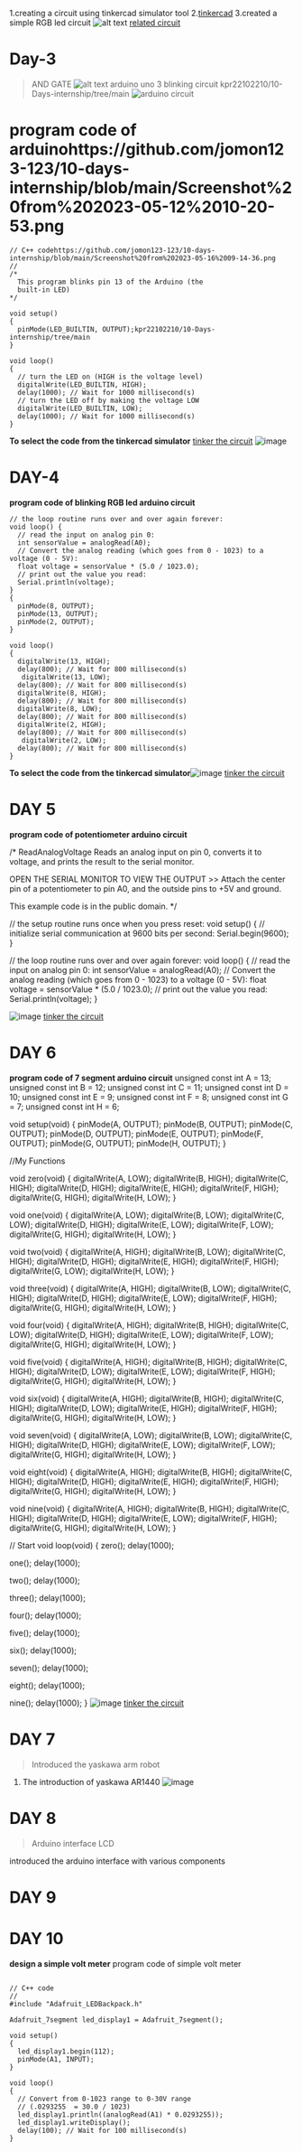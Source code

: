 1.creating a circuit using tinkercad simulator tool
2.[tinkercad](https://www.tinkercad.com)
3.created a simple RGB led circuit
![alt text](https://github.com/jomon123-123/10-days-internship/blob/main/Screenshot%20from%202023-05-09%2012-06-24.png)
[related circuit](https://www.tinkercad.com/things/j22qveRhQoz-cool-maimu/editel)
# Day-3
> AND GATE
![alt text](https://github.com/jomon123-123/10-days-internship/blob/main/Screenshot%20from%202023-05-11%2010-30-50.png)
> arduino uno 3 blinking circuit kpr22102210/10-Days-internship/tree/main
![arduino circuit](https://github.com/jomon123-123/10-days-internship/blob/main/Screenshot%20from%202023-05-11%2011-12-00.png)
# program code of arduinohttps://github.com/jomon123-123/10-days-internship/blob/main/Screenshot%20from%202023-05-12%2010-20-53.png


```
// C++ codehttps://github.com/jomon123-123/10-days-internship/blob/main/Screenshot%20from%202023-05-16%2009-14-36.png
//
/*
  This program blinks pin 13 of the Arduino (the
  built-in LED)
*/

void setup()
{
  pinMode(LED_BUILTIN, OUTPUT);kpr22102210/10-Days-internship/tree/main
}

void loop()
{
  // turn the LED on (HIGH is the voltage level)
  digitalWrite(LED_BUILTIN, HIGH);
  delay(1000); // Wait for 1000 millisecond(s)
  // turn the LED off by making the voltage LOW
  digitalWrite(LED_BUILTIN, LOW);
  delay(1000); // Wait for 1000 millisecond(s)
}
```
**To select the code from the tinkercad simulator** [tinker the circuit](https://www.tinkercad.com/things/fJGi43uZF9o-blinking-led/editel)
![image](https://github.com/jomon123-123/10-days-internship/blob/main/Screenshot%20from%202023-05-11%2011-47-29.png) 
# DAY-4 
**program code of blinking RGB led arduino circuit**


```
// the loop routine runs over and over again forever:
void loop() {
  // read the input on analog pin 0:
  int sensorValue = analogRead(A0);
  // Convert the analog reading (which goes from 0 - 1023) to a voltage (0 - 5V):
  float voltage = sensorValue * (5.0 / 1023.0);
  // print out the value you read:
  Serial.println(voltage);
}
{
  pinMode(8, OUTPUT);
  pinMode(13, OUTPUT);
  pinMode(2, OUTPUT);
}

void loop()
{
  digitalWrite(13, HIGH);
  delay(800); // Wait for 800 millisecond(s)
   digitalWrite(13, LOW);
  delay(800); // Wait for 800 millisecond(s)
  digitalWrite(8, HIGH);
  delay(800); // Wait for 800 millisecond(s)
  digitalWrite(8, LOW);
  delay(800); // Wait for 800 millisecond(s)
  digitalWrite(2, HIGH);
  delay(800); // Wait for 800 millisecond(s)
   digitalWrite(2, LOW);
  delay(800); // Wait for 800 millisecond(s)
}
```
**To select the code from the tinkercad simulator**![image](https://github.com/jomon123-123/10-DAYS-INTERNSHP-2/blob/main/Screenshot%20from%202023-05-18%2010-23-55.png)
[tinker the circuit](https://www.tinkercad.com/things/01X11hP2g8n-grand-hillar)
# DAY 5
**program code of potentiometer arduino circuit**



 /*
  ReadAnalogVoltage
  Reads an analog input on pin 0, converts it to voltage, and prints the result to the serial monitor.

  OPEN THE SERIAL MONITOR TO VIEW THE OUTPUT >> 
  Attach the center pin of a potentiometer to pin A0, and the outside pins to +5V and ground.

  This example code is in the public domain.
*/


// the setup routine runs once when you press reset:
void setup() {
  // initialize serial communication at 9600 bits per second:
  Serial.begin(9600);
}

// the loop routine runs over and over again forever:
void loop() {
  // read the input on analog pin 0:
  int sensorValue = analogRead(A0);
  // Convert the analog reading (which goes from 0 - 1023) to a voltage (0 - 5V):
  float voltage = sensorValue * (5.0 / 1023.0);
  // print out the value you read:
  Serial.println(voltage);
}

![image](https://github.com/jomon123-123/10-days-internship/blob/main/Screenshot%20from%202023-05-15%2014-42-02.png)
[tinker the circuit](https://www.tinkercad.com/things/6kdrijYkWY9-shiny-snicket-kieran/editel)
# DAY 6
**program code of 7 segment arduino circuit**
unsigned const int A = 13;
unsigned const int B = 12;
unsigned const int C = 11;
unsigned const int D = 10;
unsigned const int E = 9;
unsigned const int F = 8;
unsigned const int G = 7;
unsigned const int H = 6;


void setup(void)
{
  pinMode(A, OUTPUT);
  pinMode(B, OUTPUT);
  pinMode(C, OUTPUT);
  pinMode(D, OUTPUT);
  pinMode(E, OUTPUT);
  pinMode(F, OUTPUT);
  pinMode(G, OUTPUT);
  pinMode(H, OUTPUT);
}

//My Functions

void zero(void) {
  digitalWrite(A, LOW);
  digitalWrite(B, HIGH);
  digitalWrite(C, HIGH);
  digitalWrite(D, HIGH);
  digitalWrite(E, HIGH);
  digitalWrite(F, HIGH);
  digitalWrite(G, HIGH);
  digitalWrite(H, LOW);
}

void one(void) {
  digitalWrite(A, LOW);
  digitalWrite(B, LOW);
  digitalWrite(C, LOW);
  digitalWrite(D, HIGH);
  digitalWrite(E, LOW);
  digitalWrite(F, LOW);
  digitalWrite(G, HIGH);
  digitalWrite(H, LOW);
}

void two(void) {
  digitalWrite(A, HIGH);
  digitalWrite(B, LOW);
  digitalWrite(C, HIGH);
  digitalWrite(D, HIGH);
  digitalWrite(E, HIGH);
  digitalWrite(F, HIGH);
  digitalWrite(G, LOW);
  digitalWrite(H, LOW);
}

void three(void) {
  digitalWrite(A, HIGH);
  digitalWrite(B, LOW);
  digitalWrite(C, HIGH);
  digitalWrite(D, HIGH);
  digitalWrite(E, LOW);
  digitalWrite(F, HIGH);
  digitalWrite(G, HIGH);
  digitalWrite(H, LOW);
}

void four(void) {
  digitalWrite(A, HIGH);
  digitalWrite(B, HIGH);
  digitalWrite(C, LOW);
  digitalWrite(D, HIGH);
  digitalWrite(E, LOW);
  digitalWrite(F, LOW);
  digitalWrite(G, HIGH);
  digitalWrite(H, LOW);
}

void five(void) {
  digitalWrite(A, HIGH);
  digitalWrite(B, HIGH);
  digitalWrite(C, HIGH);
  digitalWrite(D, LOW);
  digitalWrite(E, LOW);
  digitalWrite(F, HIGH);
  digitalWrite(G, HIGH);
  digitalWrite(H, LOW);
}

void six(void) {
  digitalWrite(A, HIGH);
  digitalWrite(B, HIGH);
  digitalWrite(C, HIGH);
  digitalWrite(D, LOW);
  digitalWrite(E, HIGH);
  digitalWrite(F, HIGH);
  digitalWrite(G, HIGH);
  digitalWrite(H, LOW);
}

void seven(void) {
  digitalWrite(A, LOW);
  digitalWrite(B, LOW);
  digitalWrite(C, HIGH);
  digitalWrite(D, HIGH);
  digitalWrite(E, LOW);
  digitalWrite(F, LOW);
  digitalWrite(G, HIGH);
  digitalWrite(H, LOW);
}

void eight(void) {
  digitalWrite(A, HIGH);
  digitalWrite(B, HIGH);
  digitalWrite(C, HIGH);
  digitalWrite(D, HIGH);
  digitalWrite(E, HIGH);
  digitalWrite(F, HIGH);
  digitalWrite(G, HIGH);
  digitalWrite(H, LOW);
}

void nine(void) {
  digitalWrite(A, HIGH);
  digitalWrite(B, HIGH);
  digitalWrite(C, HIGH);
  digitalWrite(D, HIGH);
  digitalWrite(E, LOW);
  digitalWrite(F, HIGH);
  digitalWrite(G, HIGH);
  digitalWrite(H, LOW);
}

// Start
void loop(void)
{
  zero();
  delay(1000);
  
  one();
  delay(1000);
  
  two();
  delay(1000);
  
  three();
  delay(1000);
  
  four();
  delay(1000);
  
  five();
  delay(1000);
  
  six();
  delay(1000);
  
  seven();
  delay(1000);
  
  eight();
  delay(1000);
  
  nine();
  delay(1000);
}
![image](https://github.com/jomon123-123/10-days-internship/blob/main/Screenshot%20from%202023-05-16%2009-14-36.png)
[tinker the circuit](https://www.tinkercad.com/things/0ADi4MNSwgB-copy-of-arduino-7-segment-display/editel?tenant=circuits)
# DAY 7
> Introduced the yaskawa arm robot
1. The introduction of yaskawa AR1440 
![image](https://github.com/jomon123-123/10-days-internship/blob/main/images.jpeg)
# DAY 8
> Arduino interface LCD

introduced the arduino interface with various components 
# DAY 9

# DAY 10
**design a simple volt meter**
program code of simple volt meter

```

// C++ code
//
#include "Adafruit_LEDBackpack.h"

Adafruit_7segment led_display1 = Adafruit_7segment();

void setup()
{
  led_display1.begin(112);
  pinMode(A1, INPUT);
}

void loop()
{
  // Convert from 0-1023 range to 0-30V range
  // (.0293255  = 30.0 / 1023)
  led_display1.println((analogRead(A1) * 0.0293255));
  led_display1.writeDisplay();
  delay(100); // Wait for 100 millisecond(s)
}
```
